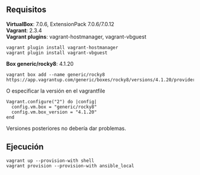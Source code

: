 ## Requisitos

**VirtualBox**: 7.0.6, ExtensionPack 7.0.6/7.0.12  
**Vagrant**: 2.3.4  
**Vagrant plugins**: vagrant-hostmanager, vagrant-vbguest  

````
vagrant plugin install vagrant-hostmanager
vagrant plugin install vagrant-vbguest
````

**Box generic/rocky8**: 4.1.20  
````
vagrant box add --name generic/rocky8 https://app.vagrantup.com/generic/boxes/rocky8/versions/4.1.20/providers/virtualbox/unknown/vagrant.box
````
O especificar la versión en el vagrantfile
````
Vagrant.configure("2") do |config|
  config.vm.box = "generic/rocky8"
  config.vm.box_version = "4.1.20"
end
````
Versiones posteriores no debería dar problemas.
## Ejecución

````
vagrant up --provision-with shell
vagrant provision --provision-with ansible_local
````

